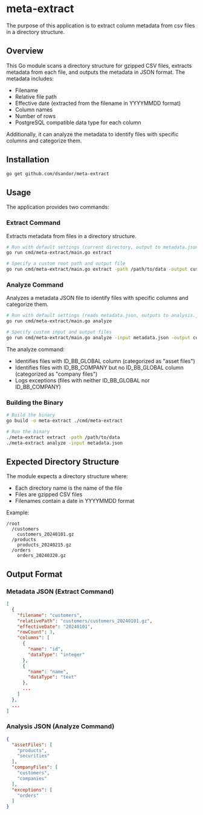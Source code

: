 # meta-extract

The purpose of this application is to extract column metadata from csv files in a directory structure.

## Overview

This Go module scans a directory structure for gzipped CSV files, extracts metadata from each file, and outputs the metadata in JSON format. The metadata includes:

- Filename
- Relative file path
- Effective date (extracted from the filename in YYYYMMDD format)
- Column names
- Number of rows
- PostgreSQL compatible data type for each column

Additionally, it can analyze the metadata to identify files with specific columns and categorize them.

## Installation

```bash
go get github.com/dsandor/meta-extract
```

## Usage

The application provides two commands:

### Extract Command

Extracts metadata from files in a directory structure.

```bash
# Run with default settings (current directory, output to metadata.json)
go run cmd/meta-extract/main.go extract

# Specify a custom root path and output file
go run cmd/meta-extract/main.go extract -path /path/to/data -output custom-metadata.json
```

### Analyze Command

Analyzes a metadata JSON file to identify files with specific columns and categorize them.

```bash
# Run with default settings (reads metadata.json, outputs to analysis.json)
go run cmd/meta-extract/main.go analyze

# Specify custom input and output files
go run cmd/meta-extract/main.go analyze -input metadata.json -output custom-analysis.json
```

The analyze command:
- Identifies files with ID_BB_GLOBAL column (categorized as "asset files")
- Identifies files with ID_BB_COMPANY but no ID_BB_GLOBAL column (categorized as "company files")
- Logs exceptions (files with neither ID_BB_GLOBAL nor ID_BB_COMPANY)

### Building the Binary

```bash
# Build the binary
go build -o meta-extract ./cmd/meta-extract

# Run the binary
./meta-extract extract -path /path/to/data
./meta-extract analyze -input metadata.json
```

## Expected Directory Structure

The module expects a directory structure where:
- Each directory name is the name of the file
- Files are gzipped CSV files
- Filenames contain a date in YYYYMMDD format

Example:
```
/root
  /customers
    customers_20240101.gz
  /products
    products_20240215.gz
  /orders
    orders_20240320.gz
```

## Output Format

### Metadata JSON (Extract Command)

```json
[
  {
    "filename": "customers",
    "relativePath": "customers/customers_20240101.gz",
    "effectiveDate": "20240101",
    "rowCount": 3,
    "columns": [
      {
        "name": "id",
        "dataType": "integer"
      },
      {
        "name": "name",
        "dataType": "text"
      },
      ...
    ]
  },
  ...
]
```

### Analysis JSON (Analyze Command)

```json
{
  "assetFiles": [
    "products",
    "securities"
  ],
  "companyFiles": [
    "customers",
    "companies"
  ],
  "exceptions": [
    "orders"
  ]
}
